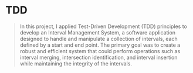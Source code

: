# TDD
> In this project, I applied Test-Driven Development (TDD) principles to develop an Interval Management System, a software application designed to handle and manipulate a collection of intervals, each defined by a start and end point. The primary goal was to create a robust and efficient system that could perform operations such as interval merging, intersection identification, and interval insertion while maintaining the integrity of the intervals.

 
